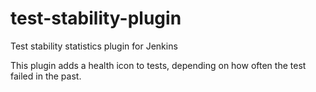 test-stability-plugin
=====================

Test stability statistics plugin for Jenkins

This plugin adds a health icon to tests, depending on how often the test failed in the past.
